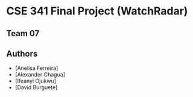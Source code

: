 # CSE 341 Final Project (WatchRadar)

## Team 07

## Authors
- [Anelisa Ferreira]
- [Alexander Chagua]
- [Ifeanyi Ojukwu]
- [David Burguete]